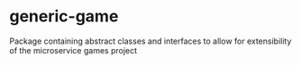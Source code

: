 # generic-game
Package containing abstract classes and interfaces to allow for extensibility of the microservice games project
